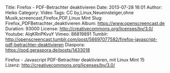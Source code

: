 Title: Firefox - PDF-Betrachter deaktivieren
Date: 2013-07-28 16:01
Author: Heiko
Category: Video
Tags: CC by,Linux,Neueinsteiger,ohne Musik,screencast,Firefox,PDF,Linux Mint
Slug: Firefox_PDFBetrachter_deaktivieren
Album: https://www.openscreencast.de
Duration: 93000
License: http://creativecommons.org/licenses/by/3.0/
Youtube: AlqKRnPKvuY
Vimeo: 86819891
Tumblr: http://openscreencast.tumblr.com/post/56697077582/firefox-javascript-pdf-betrachter-deaktivieren
Diaspora: https://pod.geraspora.de/posts/1433018

Firefox - Javascript PDF-Betrachter deaktivieren, mit Linux Mint 15  
Lizenz: <http://creativecommons.org/licenses/by/3.0/>


